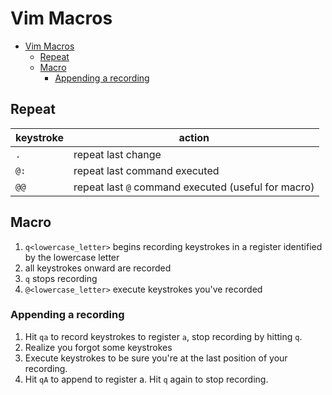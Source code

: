 <!-- markdownlint-disable MD013 -->

# Vim Macros

<!-- prettier-ignore-start -->

<!--toc:start-->
- [Vim Macros](#vim-macros)
  - [Repeat](#repeat)
  - [Macro](#macro)
    - [Appending a recording](#appending-a-recording)
<!--toc:end-->

<!-- prettier-ignore-end -->

## Repeat

| keystroke | action                                              |
| --------- | --------------------------------------------------- |
| `.`       | repeat last change                                  |
| `@:`      | repeat last command executed                        |
| `@@`      | repeat last `@` command executed (useful for macro) |

## Macro

1. `q<lowercase_letter>` begins recording keystrokes in a register identified by the lowercase letter
2. all keystrokes onward are recorded
3. `q` stops recording
4. `@<lowercase_letter>` execute keystrokes you've recorded

### Appending a recording

1. Hit `qa` to record keystrokes to register `a`, stop recording by hitting `q`.
2. Realize you forgot some keystrokes
3. Execute keystrokes to be sure you're at the last position of your recording.
4. Hit `qA` to append to register a. Hit `q` again to stop recording.
